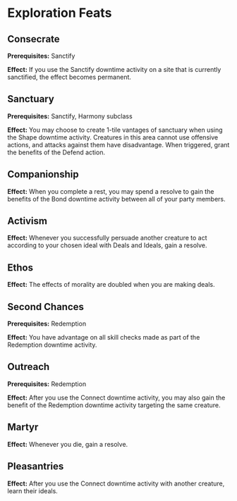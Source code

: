 # Exploration Feats

## Consecrate

**Prerequisites:** Sanctify

**Effect:** If you use the Sanctify downtime activity on a site that is currently sanctified, the effect becomes permanent.

## Sanctuary

**Prerequisites:** Sanctify, Harmony subclass

**Effect:** You may choose to create 1-tile vantages of sanctuary when using the Shape downtime activity. Creatures in this area cannot use offensive actions, and attacks against them have disadvantage. When triggered, grant the benefits of the Defend action.

## Companionship

**Effect:** When you complete a rest, you may spend a resolve to gain the benefits of the Bond downtime activity between all of your party members.

## Activism

**Effect:** Whenever you successfully persuade another creature to act according to your chosen ideal with Deals and Ideals, gain a resolve.

## Ethos

**Effect:** The effects of morality are doubled when you are making deals.

## Second Chances

**Prerequisites:** Redemption

**Effect:** You have advantage on all skill checks made as part of the Redemption downtime activity.

## Outreach

**Prerequisites:** Redemption

**Effect:** After you use the Connect downtime activity, you may also gain the benefit of the Redemption downtime activity targeting the same creature.

## Martyr

**Effect:** Whenever you die, gain a resolve.

## Pleasantries

**Effect:** After you use the Connect downtime activity with another creature, learn their ideals.
